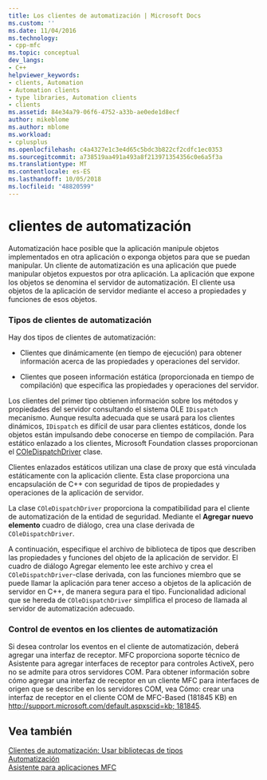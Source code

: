 ```yaml
---
title: Los clientes de automatización | Microsoft Docs
ms.custom: ''
ms.date: 11/04/2016
ms.technology:
- cpp-mfc
ms.topic: conceptual
dev_langs:
- C++
helpviewer_keywords:
- clients, Automation
- Automation clients
- type libraries, Automation clients
- clients
ms.assetid: 84e34a79-06f6-4752-a33b-ae0ede1d8ecf
author: mikeblome
ms.author: mblome
ms.workload:
- cplusplus
ms.openlocfilehash: c4a4327e1c3e4d65c5bdc3b822cf2cdfc1ec0353
ms.sourcegitcommit: a738519aa491a493a8f213971354356c0e6a5f3a
ms.translationtype: MT
ms.contentlocale: es-ES
ms.lasthandoff: 10/05/2018
ms.locfileid: "48820599"
---
```

# <a name="automation-clients"></a>clientes de automatización

Automatización hace posible que la aplicación manipule objetos implementados en otra aplicación o exponga objetos para que se puedan manipular. Un cliente de automatización es una aplicación que puede manipular objetos expuestos por otra aplicación. La aplicación que expone los objetos se denomina el servidor de automatización. El cliente usa objetos de la aplicación de servidor mediante el acceso a propiedades y funciones de esos objetos.

### <a name="types-of-automation-clients"></a>Tipos de clientes de automatización

Hay dos tipos de clientes de automatización:

- Clientes que dinámicamente (en tiempo de ejecución) para obtener información acerca de las propiedades y operaciones del servidor.

- Clientes que poseen información estática (proporcionada en tiempo de compilación) que especifica las propiedades y operaciones del servidor.

Los clientes del primer tipo obtienen información sobre los métodos y propiedades del servidor consultando el sistema OLE `IDispatch` mecanismo. Aunque resulta adecuada que se usará para los clientes dinámicos, `IDispatch` es difícil de usar para clientes estáticos, donde los objetos están impulsando debe conocerse en tiempo de compilación. Para estático enlazado a los clientes, Microsoft Foundation classes proporcionan el [COleDispatchDriver](../mfc/reference/coledispatchdriver-class.md) clase.

Clientes enlazados estáticos utilizan una clase de proxy que está vinculada estáticamente con la aplicación cliente. Esta clase proporciona una encapsulación de C++ con seguridad de tipos de propiedades y operaciones de la aplicación de servidor.

La clase `COleDispatchDriver` proporciona la compatibilidad para el cliente de automatización de la entidad de seguridad. Mediante el **Agregar nuevo elemento** cuadro de diálogo, crea una clase derivada de `COleDispatchDriver`.

A continuación, especifique el archivo de biblioteca de tipos que describen las propiedades y funciones del objeto de la aplicación de servidor. El cuadro de diálogo Agregar elemento lee este archivo y crea el `COleDispatchDriver`-clase derivada, con las funciones miembro que se puede llamar la aplicación para tener acceso a objetos de la aplicación de servidor en C++, de manera segura para el tipo. Funcionalidad adicional que se hereda de `COleDispatchDriver` simplifica el proceso de llamada al servidor de automatización adecuado.

### <a name="handling-events-in-automation-clients"></a>Control de eventos en los clientes de automatización

Si desea controlar los eventos en el cliente de automatización, deberá agregar una interfaz de receptor. MFC proporciona soporte técnico de Asistente para agregar interfaces de receptor para controles ActiveX, pero no se admite para otros servidores COM. Para obtener información sobre cómo agregar una interfaz de receptor en un cliente MFC para interfaces de origen que se describe en los servidores COM, vea Cómo: crear una interfaz de receptor en el cliente COM de MFC-Based (181845 KB) en [ http://support.microsoft.com/default.aspxscid=kb; 181845](http://support.microsoft.com/default.aspxscid=kb;181845).

## <a name="see-also"></a>Vea también

[Clientes de automatización: Usar bibliotecas de tipos](../mfc/automation-clients-using-type-libraries.md)<br/>
[Automatización](../mfc/automation.md)<br/>
[Asistente para aplicaciones MFC](../mfc/reference/mfc-application-wizard.md)

